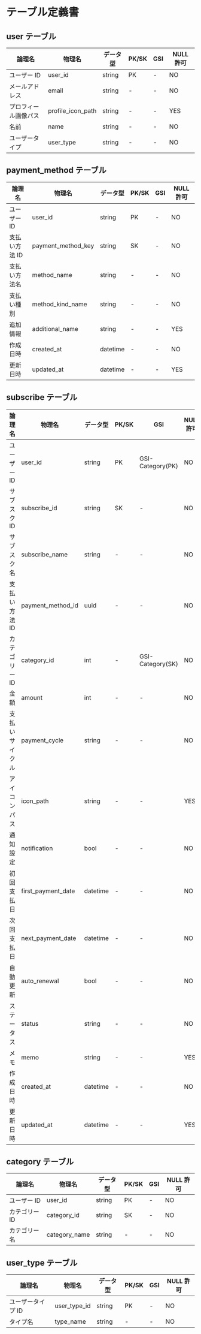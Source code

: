 # テーブル定義書

## user テーブル

| 論理名               | 物理名            | データ型 | PK/SK | GSI | NULL 許可 |
| -------------------- | ----------------- | -------- | ----- | --- | --------- |
| ユーザー ID          | user_id           | string   | PK    | -   | NO        |
| メールアドレス       | email             | string   | -     | -   | NO        |
| プロフィール画像パス | profile_icon_path | string   | -     | -   | YES       |
| 名前                 | name              | string   | -     | -   | NO        |
| ユーザータイプ       | user_type         | string   | -     | -   | NO        |

## payment_method テーブル

| 論理名        | 物理名             | データ型      | PK/SK | GSI | NULL 許可 |
| ------------- | ------------------ | ------------- | ----- | --- | --------- |
| ユーザー ID   | user_id            | string        | PK    | -   | NO        |
| 支払い方法 ID | payment_method_key | string        | SK    | -   | NO        |
| 支払い方法名  | method_name        | string        | -     | -   | NO        |
| 支払い種別    | method_kind_name   | string        | -     | -   | NO        |
| 追加情報      | additional_name    | string        | -     | -   | YES       |
| 作成日時      | created_at         | datetime<utc> | -     | -   | NO        |
| 更新日時      | updated_at         | datetime<utc> | -     | -   | YES       |

## subscribe テーブル

| 論理名         | 物理名             | データ型      | PK/SK | GSI              | NULL 許可 |
| -------------- | ------------------ | ------------- | ----- | ---------------- | --------- |
| ユーザー ID    | user_id            | string        | PK    | GSI-Category(PK) | NO        |
| サブスク ID    | subscribe_id       | string        | SK    | -                | NO        |
| サブスク名     | subscribe_name     | string        | -     | -                | NO        |
| 支払い方法 ID  | payment_method_id  | uuid          | -     | -                | NO        |
| カテゴリー ID  | category_id        | int           | -     | GSI-Category(SK) | NO        |
| 金額           | amount             | int           | -     | -                | NO        |
| 支払いサイクル | payment_cycle      | string        | -     | -                | NO        |
| アイコンパス   | icon_path          | string        | -     | -                | YES       |
| 通知設定       | notification       | bool          | -     | -                | NO        |
| 初回支払日     | first_payment_date | datetime<utc> | -     | -                | NO        |
| 次回支払日     | next_payment_date  | datetime<utc> | -     | -                | NO        |
| 自動更新       | auto_renewal       | bool          | -     | -                | NO        |
| ステータス     | status             | string        | -     | -                | NO        |
| メモ           | memo               | string        | -     | -                | YES       |
| 作成日時       | created_at         | datetime<utc> | -     | -                | NO        |
| 更新日時       | updated_at         | datetime<utc> | -     | -                | YES       |

## category テーブル

| 論理名        | 物理名        | データ型 | PK/SK | GSI | NULL 許可 |
| ------------- | ------------- | -------- | ----- | --- | --------- |
| ユーザー ID   | user_id       | string   | PK    | -   | NO        |
| カテゴリー ID | category_id   | string   | SK    | -   | NO        |
| カテゴリー名  | category_name | string   | -     | -   | NO        |

## user_type テーブル

| 論理名            | 物理名       | データ型 | PK/SK | GSI | NULL 許可 |
| ----------------- | ------------ | -------- | ----- | --- | --------- |
| ユーザータイプ ID | user_type_id | string   | PK    | -   | NO        |
| タイプ名          | type_name    | string   | -     | -   | NO        |

